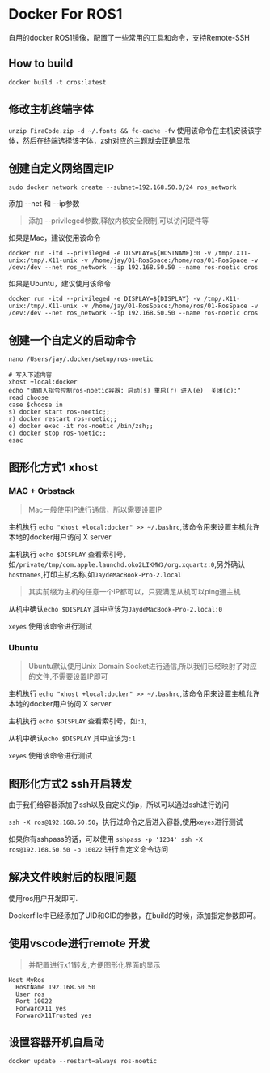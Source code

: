 

# Docker For ROS1

自用的docker ROS1镜像，配置了一些常用的工具和命令，支持Remote-SSH

## How to build

```
docker build -t cros:latest
```

## 修改主机终端字体

`unzip FiraCode.zip -d ~/.fonts && fc-cache -fv`
使用该命令在主机安装该字体，然后在终端选择该字体，zsh对应的主题就会正确显示


## 创建自定义网络固定IP
`sudo docker network create --subnet=192.168.50.0/24 ros_network`

添加 --net 和 --ip参数

> 添加 --privileged参数,释放内核安全限制,可以访问硬件等

如果是Mac，建议使用该命令

```
docker run -itd --privileged -e DISPLAY=${HOSTNAME}:0 -v /tmp/.X11-unix:/tmp/.X11-unix -v /home/jay/01-RosSpace:/home/ros/01-RosSpace -v /dev:/dev --net ros_network --ip 192.168.50.50 --name ros-noetic cros
```

如果是Ubuntu，建议使用该命令

```
docker run -itd --privileged -e DISPLAY=${DISPLAY} -v /tmp/.X11-unix:/tmp/.X11-unix -v /home/jay/01-RosSpace:/home/ros/01-RosSpace -v /dev:/dev --net ros_network --ip 192.168.50.50 --name ros-noetic cros
```

## 创建一个自定义的启动命令

```
nano /Users/jay/.docker/setup/ros-noetic

# 写入下述内容
xhost +local:docker
echo "请输入指令控制ros-noetic容器: 启动(s) 重启(r) 进入(e)  关闭(c):"
read choose
case $choose in
s) docker start ros-noetic;;
r) docker restart ros-noetic;;
e) docker exec -it ros-noetic /bin/zsh;;
c) docker stop ros-noetic;;
esac
```


## 图形化方式1 xhost

### MAC + Orbstack

> Mac一般使用IP进行通信，所以需要设置IP

主机执行 `echo "xhost +local:docker" >> ~/.bashrc`,该命令用来设置主机允许本地的docker用户访问 X server

主机执行 `echo $DISPLAY` 查看索引号，如`/private/tmp/com.apple.launchd.oko2LIKMW3/org.xquartz:0`,另外确认 `hostnames`,打印主机名称,如`JaydeMacBook-Pro-2.local`

> 其实前缀为主机的任意一个IP都可以，只要满足从机可以ping通主机

从机中确认`echo $DISPLAY` 其中应该为`JaydeMacBook-Pro-2.local:0`

`xeyes` 使用该命令进行测试

### Ubuntu

> Ubuntu默认使用Unix Domain Socket进行通信,所以我们已经映射了对应的文件,不需要设置IP即可

主机执行 `echo "xhost +local:docker" >> ~/.bashrc`,该命令用来设置主机允许本地的docker用户访问 X server

主机执行 `echo $DISPLAY` 查看索引号，如`:1`,

从机中确认`echo $DISPLAY` 其中应该为`:1`

`xeyes` 使用该命令进行测试


## 图形化方式2 ssh开启转发

由于我们给容器添加了ssh以及自定义的ip，所以可以通过ssh进行访问

`ssh -X ros@192.168.50.50`，执行过命令之后进入容器,使用`xeyes`进行测试

如果你有sshpass的话，可以使用 `sshpass -p '1234' ssh -X ros@192.168.50.50 -p 10022` 进行自定义命令访问


## 解决文件映射后的权限问题
使用ros用户开发即可.

Dockerfile中已经添加了UID和GID的参数，在build的时候，添加指定参数即可。

## 使用vscode进行remote 开发

> 并配置进行x11转发,方便图形化界面的显示

```
Host MyRos
  HostName 192.168.50.50
  User ros
  Port 10022
  ForwardX11 yes
  ForwardX11Trusted yes
```

## 设置容器开机自启动

`docker update --restart=always ros-noetic`
